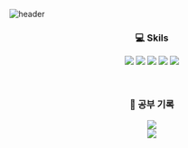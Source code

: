 
![header](https://capsule-render.vercel.app/api?height=270&type=waving&color=gradient&customColorList=0,2,2,5,30&text=Kuokka)

<h3 align="center">
  💻  Skils
</h3>
  
<p align="center">
  <img src="https://img.shields.io/badge/C/C++-FF9900?logo=cplusplus"/>
  <img src="https://img.shields.io/badge/Python-FF6600?logo=python"/>
  <img src="https://img.shields.io/badge/Linux-blue?logo=linux"/>
  <img src="https://img.shields.io/badge/Shell-33CCFF?logo=powershell"/>
  <img src="https://img.shields.io/badge/Git-66FF99?logo=git"/>
</p>
<br />
<h3 align="center">
  📝  공부 기록
</h3>
</div>

<p align="center">
  <a href="https://www.notion.so/f65c9bf5a268490f87f9b5aa5f4333bc"> 
    <img src="https://img.shields.io/badge/notion link-리눅스%20커널구조-FFE5CC?style=for-the-badge&logo=notion"/>
  </a>
  <br />
  <a href="https://www.notion.so/757fb3ae7f7747baae3d3ab0066ae6e6"> 
    <img src="https://img.shields.io/badge/notion link-소켓%20프로그래밍-FFE5CC?style=for-the-badge&logo=notion"/>
  </a>
</p>

